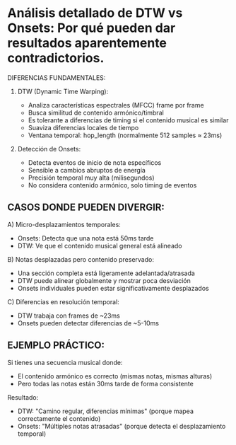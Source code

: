 # Análisis detallado de DTW vs Onsets: Por qué pueden dar resultados aparentemente contradictorios.

DIFERENCIAS FUNDAMENTALES:

1. DTW (Dynamic Time Warping):
   - Analiza características espectrales (MFCC) frame por frame
   - Busca similitud de contenido armónico/timbral
   - Es tolerante a diferencias de timing si el contenido musical es similar
   - Suaviza diferencias locales de tiempo
   - Ventana temporal: hop_length (normalmente 512 samples ≈ 23ms)

2. Detección de Onsets:
   - Detecta eventos de inicio de nota específicos
   - Sensible a cambios abruptos de energía
   - Precisión temporal muy alta (milisegundos)
   - No considera contenido armónico, solo timing de eventos

## CASOS DONDE PUEDEN DIVERGIR:

A) Micro-desplazamientos temporales:
   - Onsets: Detecta que una nota está 50ms tarde
   - DTW: Ve que el contenido musical general está alineado

B) Notas desplazadas pero contenido preservado:
   - Una sección completa está ligeramente adelantada/atrasada
   - DTW puede alinear globalmente y mostrar poca desviación
   - Onsets individuales pueden estar significativamente desplazados

C) Diferencias en resolución temporal:
   - DTW trabaja con frames de ~23ms
   - Onsets pueden detectar diferencias de ~5-10ms

## EJEMPLO PRÁCTICO:
Si tienes una secuencia musical donde:
- El contenido armónico es correcto (mismas notas, mismas alturas)
- Pero todas las notas están 30ms tarde de forma consistente

Resultado:
- DTW: "Camino regular, diferencias mínimas" (porque mapea correctamente el contenido)
- Onsets: "Múltiples notas atrasadas" (porque detecta el desplazamiento temporal)
